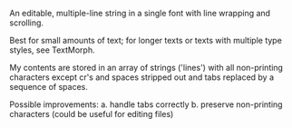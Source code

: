 An editable, multiple-line string in a single font with line wrapping and scrolling.

Best for small amounts of text; for longer texts or texts with multiple type styles, see TextMorph.

My contents are stored in an array of strings ('lines') with all non-printing characters except cr's and spaces stripped out and tabs replaced by a sequence of spaces.

Possible improvements:
  a. handle tabs correctly
  b. preserve non-printing characters (could be useful for editing files)
